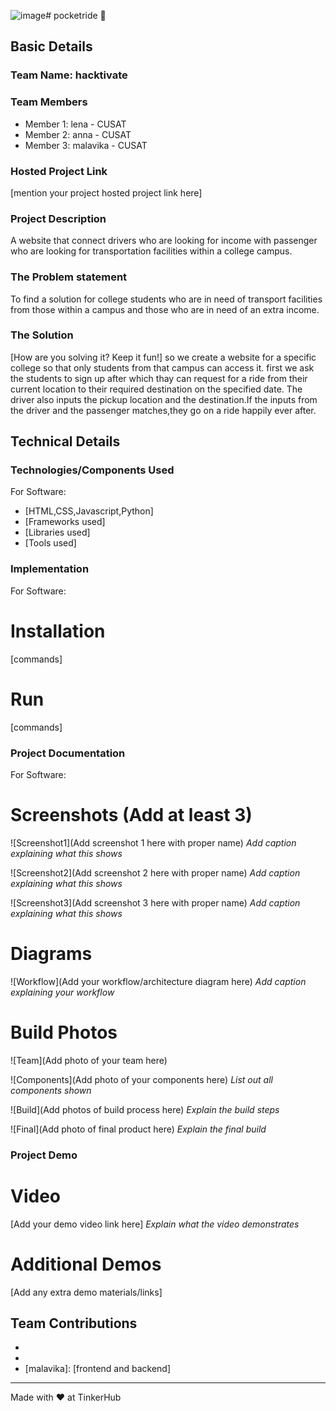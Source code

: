 ![image](https://github.com/user-attachments/assets/710e4e26-6a63-4542-ac81-c56ab23d6bad)# pocketride 🎯


## Basic Details 
### Team Name: hacktivate


### Team Members
- Member 1: lena - CUSAT
- Member 2: anna - CUSAT
- Member 3: malavika - CUSAT

### Hosted Project Link
[mention your project hosted project link here]

### Project Description
A website that connect drivers who are looking for income with passenger who are looking for transportation facilities within a college campus.

### The Problem statement
To find a solution for college students who are in need of transport facilities from those within a  campus and those who are in need of an extra income.
### The Solution
[How are you solving it? Keep it fun!]
so we create a website for a specific college so that only students from that campus can access it. first we ask the students to sign up after which thay can request for a ride from their current location to their required destination on the specified date. The driver also inputs the pickup location and the destination.If the inputs from the driver and the passenger matches,they go on a ride happily ever after.

## Technical Details
### Technologies/Components Used
For Software:
- [HTML,CSS,Javascript,Python]
- [Frameworks used]
- [Libraries used]
- [Tools used]


### Implementation
For Software: 
# Installation
[commands]

# Run
[commands]

### Project Documentation
For Software:

# Screenshots (Add at least 3)


![Screenshot1](Add screenshot 1 here with proper name)
*Add caption explaining what this shows*

![Screenshot2](Add screenshot 2 here with proper name)
*Add caption explaining what this shows*

![Screenshot3](Add screenshot 3 here with proper name)
*Add caption explaining what this shows*

# Diagrams
![Workflow](Add your workflow/architecture diagram here)
*Add caption explaining your workflow*


# Build Photos
![Team](Add photo of your team here)


![Components](Add photo of your components here)
*List out all components shown*

![Build](Add photos of build process here)
*Explain the build steps*

![Final](Add photo of final product here)
*Explain the final build*

### Project Demo
# Video
[Add your demo video link here]
*Explain what the video demonstrates*

# Additional Demos
[Add any extra demo materials/links]

## Team Contributions
- [anna]: [frontend]
- [lena]: [backend]
- [malavika]: [frontend and backend]

---
Made with ❤️ at TinkerHub

